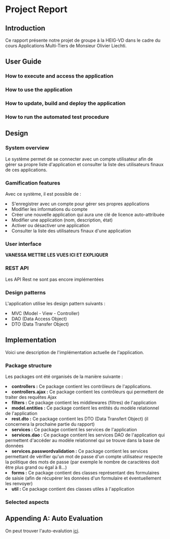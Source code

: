 # Project Report

## Introduction
Ce rapport présente notre projet de groupe à la HEIG-VD dans le cadre du cours Applications Multi-Tiers de Monsieur Olivier Liechti.

## User Guide

### How to execute and access the application

### How to use the application
### How to update, build and deploy the application
### How to run the automated test procedure


## Design

### System overview
Le système permet de se connecter avec un compte utilisateur afin de gérer sa propre liste d'application et consulter la liste des utilisateurs finaux de ces applications.
### Gamification features
Avec ce système, il est possible de :

<li>S'enregistrer avec un compte pour gérer ses propres applications
<li>Modifier les informations du compte
<li>Créer une nouvelle application qui aura une clé de licence auto-attribuée
<li>Modifier une application (nom, description, état)
<li>Activer ou désactiver une application
<li>Consulter la liste des utilisateurs finaux d'une application

### User interface
<b>VANESSA METTRE LES VUES ICI ET EXPLIQUER</b>

### REST API
Les API Rest ne sont pas encore implémentées

### Design patterns
L'application utilise les design pattern suivants :

<li>MVC (Model - View - Controller)
<li>DAO (Data Access Object)
<li>DTO (Data Transfer Object)


## Implementation
Voici une description de l'implémentation actuelle de l'application.

### Package structure
Les packages ont été organisés de la manière suivante :

<li><b>controllers :</b> Ce package contient les contrôleurs de l'applications.

<li><b>controllers.ajax :</b> Ce package contient les contrôleurs qui permettent de traiter des requêtes Ajax

<li><b>filters :</b> Ce package contient les middlewares (filtres) de l'application

<li><b>model.entities :</b> Ce package contient les entités du modèle relationnel de l'application

<li><b>rest.dto :</b> Ce package contient les DTO (Data Transfert Object) (il concernera la prochaine partie du rapport)

<li><b>services :</b> Ce package contient les services de l'application

<li><b>services.dao :</b> Ce package contient les services DAO de l'application qui permettent d'accéder au modèle relationnel qui se trouve dans la base de données

<li><b>services.passwordvalidation :</b> Ce package contient les services permettant de vérifier qu'un mot de passe d'un compte utilisateur respecte la politique des mots de passe (par exemple le nombre de caractères doit être plus grand ou égal à 8...)

<li><b>forms :</b> Ce package contient des classes représentant des formulaires de saisie (afin de récupérer les données d'un formulaire et éventuellement les renvoyer)

<li><b>util :</b> Ce package contient des classes utiles à l'application

### Selected aspects



## Appending A: Auto Evaluation
On peut trouver l'auto-evalution [ici](evaluation/evaluation.docx).

